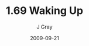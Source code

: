 ---
title: '1.69 Waking Up'
alt: 'Mysteries of the Arcana'
date: '2009-09-21'
author: 'J Gray'
artist: 'Keira'
chapter: '1 More Heavens and Earths'
filler: false
---